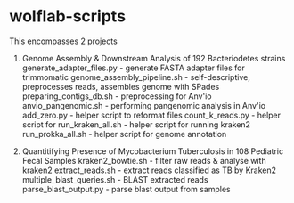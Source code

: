 # wolflab-scripts

This encompasses 2 projects 
1. Genome Assembly & Downstream Analysis of 192 Bacteriodetes strains
generate_adapter_files.py - generate FASTA adapter files for trimmomatic
genome_assembly_pipeline.sh - self-descriptive, preprocesses reads, assembles genome with SPades
preparing_contigs_db.sh - preprocessing for Anv'io
anvio_pangenomic.sh - performing pangenomic analysis in Anv'io
add_zero.py - helper script to reformat files
count_k_reads.py - helper script for
run_kraken_all.sh - helper script for running kraken2
run_prokka_all.sh - helper script for genome annotation


2. Quantitifying Presence of Mycobacterium Tuberculosis in 108 Pediatric Fecal Samples
kraken2_bowtie.sh - filter raw reads & analyse with kraken2
extract_reads.sh - extract reads classified as TB by Kraken2
multiple_blast_queries.sh - BLAST extracted reads
parse_blast_output.py - parse blast output from samples 
